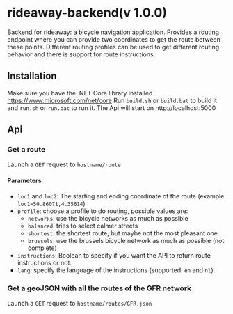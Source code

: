 # rideaway-backend(v 1.0.0)

Backend for rideaway: a bicycle navigation application. Provides a routing endpoint where you can provide two coordinates to get the route between these points. Different routing profiles can be used to get different routing behavior and there is support for route instructions.

## Installation

Make sure you have the .NET Core library installed https://www.microsoft.com/net/core
Run `build.sh` or `build.bat` to build it and `run.sh` or `run.bat` to run it. The Api will start on http://localhost:5000

## Api

### Get a route

Launch a `GET` request to `hostname/route`

#### Parameters

- `loc1` and `loc2`: The starting and ending coordinate of the route (example: `loc1=50.86071,4.35614`)
- `profile`: choose a profile to do routing, possible values are:
	- `networks`: use the bicycle networks as much as possible
	- `balanced`: tries to select calmer streets
	- `shortest`: the shortest route, but maybe not the most pleasant one.
	- `brussels`: use the brussels bicycle network as much as possible (not complete)
- `instructions`: Boolean to specify if you want the API to return route instructions or not.
- `lang`: specify the language of the instructions (supported: `en` and `nl`).

### Get a geoJSON with all the routes of the GFR network

Launch a `GET` request to `hostname/routes/GFR.json`
